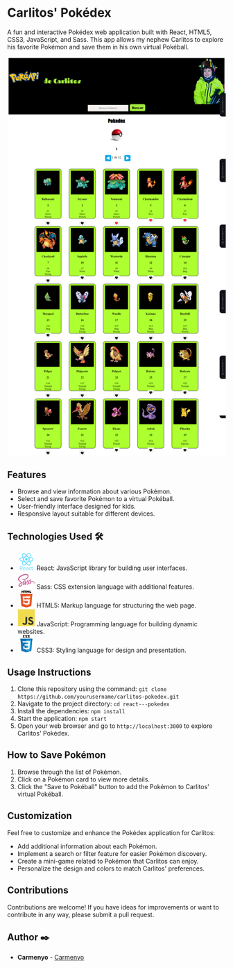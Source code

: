 # Carlitos' Pokédex

A fun and interactive Pokédex web application built with React, HTML5, CSS3, JavaScript, and Sass. This app allows my nephew Carlitos to explore his favorite Pokémon and save them in his own virtual Pokéball.

![Pokédex Preview](./public/Pokedex.png)

## Features

- Browse and view information about various Pokémon.
- Select and save favorite Pokémon to a virtual Pokéball.
- User-friendly interface designed for kids.
- Responsive layout suitable for different devices.

## Technologies Used 🛠️

- <img src="https://raw.githubusercontent.com/devicons/devicon/master/icons/react/react-original-wordmark.svg" alt="react" width="40" height="40"/> React: JavaScript library for building user interfaces.
- <img src="https://raw.githubusercontent.com/devicons/devicon/master/icons/sass/sass-original.svg" alt="sass" width="40" height="40"/> Sass: CSS extension language with additional features.
- <img src="https://raw.githubusercontent.com/devicons/devicon/master/icons/html5/html5-original-wordmark.svg" alt="html5" width="40" height="40"/> HTML5: Markup language for structuring the web page.
- <img src="https://raw.githubusercontent.com/devicons/devicon/master/icons/javascript/javascript-original.svg" alt="javascript" width="40" height="40"/> JavaScript: Programming language for building dynamic websites.
- <img src="https://raw.githubusercontent.com/devicons/devicon/master/icons/css3/css3-original-wordmark.svg" alt="css3" width="40" height="40"/> CSS3: Styling language for design and presentation.

## Usage Instructions

1. Clone this repository using the command: `git clone https://github.com/yourusername/carlitos-pokedex.git`
2. Navigate to the project directory: `cd react---pokedex`
3. Install the dependencies: `npm install`
4. Start the application: `npm start`
5. Open your web browser and go to `http://localhost:3000` to explore Carlitos' Pokédex.

## How to Save Pokémon

1. Browse through the list of Pokémon.
2. Click on a Pokémon card to view more details.
3. Click the "Save to Pokéball" button to add the Pokémon to Carlitos' virtual Pokéball.

## Customization

Feel free to customize and enhance the Pokédex application for Carlitos:

- Add additional information about each Pokémon.
- Implement a search or filter feature for easier Pokémon discovery.
- Create a mini-game related to Pokémon that Carlitos can enjoy.
- Personalize the design and colors to match Carlitos' preferences.

## Contributions

Contributions are welcome! If you have ideas for improvements or want to contribute in any way, please submit a pull request.

## Author ✒️

- **Carmenyo** - [Carmenyo](https://github.com/Carmenyo)

